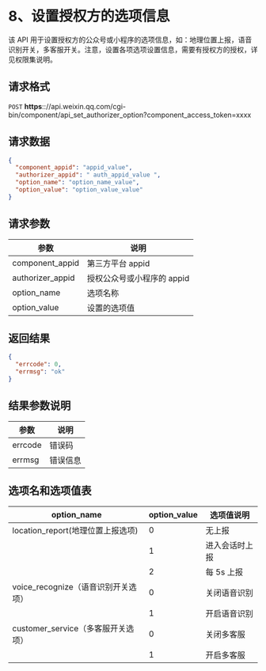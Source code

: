 # 8、设置授权方的选项信息

该 API 用于设置授权方的公众号或小程序的选项信息，如：地理位置上报，语音识别开关，多客服开关。注意，设置各项选项设置信息，需要有授权方的授权，详见权限集说明。

## 请求格式

`POST` **https**:://api.weixin.qq.com/cgi-bin/component/api_set_authorizer_option?component_access_token=xxxx

## 请求数据

```json
{
  "component_appid": "appid_value",
  "authorizer_appid": " auth_appid_value ",
  "option_name": "option_name_value",
  "option_value": "option_value_value"
}
```

## 请求参数

| 参数             | 说明                       |
| ---------------- | -------------------------- |
| component_appid  | 第三方平台 appid           |
| authorizer_appid | 授权公众号或小程序的 appid |
| option_name      | 选项名称                   |
| option_value     | 设置的选项值               |

## 返回结果

```json
{
  "errcode": 0,
  "errmsg": "ok"
}
```

## 结果参数说明

| 参数    | 说明     |
| ------- | -------- |
| errcode | 错误码   |
| errmsg  | 错误信息 |

## 选项名和选项值表

| option_name                         | option_value | 选项值说明     |
| ----------------------------------- | ------------ | -------------- |
| location_report(地理位置上报选项)   | 0            | 无上报         |
|                                     | 1            | 进入会话时上报 |
|                                     | 2            | 每 5s 上报     |
| voice_recognize（语音识别开关选项） | 0            | 关闭语音识别   |
|                                     | 1            | 开启语音识别   |
| customer_service（多客服开关选项）  | 0            | 关闭多客服     |
|                                     | 1            | 开启多客服     |
